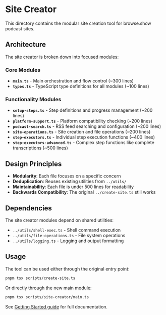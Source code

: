 # Site Creator

This directory contains the modular site creation tool for browse.show podcast sites.

## Architecture

The site creator is broken down into focused modules:

### Core Modules

- **`main.ts`** - Main orchestration and flow control (~300 lines)
- **`types.ts`** - TypeScript type definitions for all modules (~100 lines)

### Functionality Modules

- **`setup-steps.ts`** - Step definitions and progress management (~200 lines)
- **`platform-support.ts`** - Platform compatibility checking (~200 lines)
- **`podcast-search.ts`** - RSS feed searching and configuration (~200 lines)
- **`site-operations.ts`** - Site creation and file operations (~200 lines)
- **`step-executors.ts`** - Individual step execution functions (~400 lines)
- **`step-executors-advanced.ts`** - Complex step functions like complete transcriptions (~500 lines)

## Design Principles

- **Modularity**: Each file focuses on a specific concern
- **Deduplication**: Reuses existing utilities from `../utils/`
- **Maintainability**: Each file is under 500 lines for readability
- **Backwards Compatibility**: The original `../create-site.ts` still works

## Dependencies

The site creator modules depend on shared utilities:
- `../utils/shell-exec.ts` - Shell command execution
- `../utils/file-operations.ts` - File system operations
- `../utils/logging.ts` - Logging and output formatting

## Usage

The tool can be used either through the original entry point:
```bash
pnpm tsx scripts/create-site.ts
```

Or directly through the new main module:
```bash
pnpm tsx scripts/site-creator/main.ts
```

See [Getting Started guide](../../docs/GETTING_STARTED.md) for full documentation.